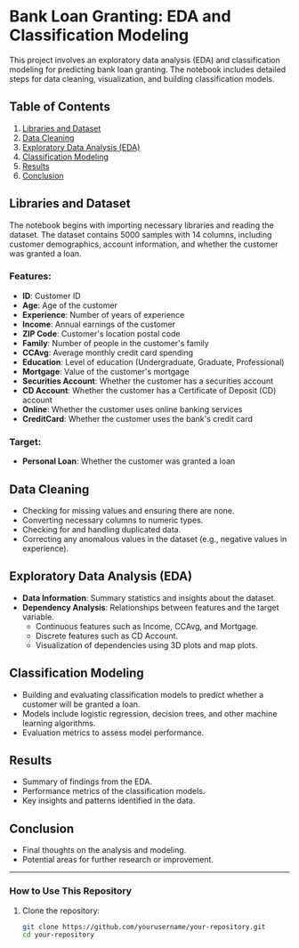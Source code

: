 # Bank Loan Granting: EDA and Classification Modeling

This project involves an exploratory data analysis (EDA) and classification modeling for predicting bank loan granting. The notebook includes detailed steps for data cleaning, visualization, and building classification models.

## Table of Contents
1. [Libraries and Dataset](#libraries-and-dataset)
2. [Data Cleaning](#data-cleaning)
3. [Exploratory Data Analysis (EDA)](#exploratory-data-analysis-eda)
4. [Classification Modeling](#classification-modeling)
5. [Results](#results)
6. [Conclusion](#conclusion)

## Libraries and Dataset
The notebook begins with importing necessary libraries and reading the dataset. The dataset contains 5000 samples with 14 columns, including customer demographics, account information, and whether the customer was granted a loan.

### Features:
- **ID**: Customer ID
- **Age**: Age of the customer
- **Experience**: Number of years of experience
- **Income**: Annual earnings of the customer
- **ZIP Code**: Customer's location postal code
- **Family**: Number of people in the customer's family
- **CCAvg**: Average monthly credit card spending
- **Education**: Level of education (Undergraduate, Graduate, Professional)
- **Mortgage**: Value of the customer's mortgage
- **Securities Account**: Whether the customer has a securities account
- **CD Account**: Whether the customer has a Certificate of Deposit (CD) account
- **Online**: Whether the customer uses online banking services
- **CreditCard**: Whether the customer uses the bank's credit card

### Target:
- **Personal Loan**: Whether the customer was granted a loan

## Data Cleaning
- Checking for missing values and ensuring there are none.
- Converting necessary columns to numeric types.
- Checking for and handling duplicated data.
- Correcting any anomalous values in the dataset (e.g., negative values in experience).

## Exploratory Data Analysis (EDA)
- **Data Information**: Summary statistics and insights about the dataset.
- **Dependency Analysis**: Relationships between features and the target variable.
    - Continuous features such as Income, CCAvg, and Mortgage.
    - Discrete features such as CD Account.
    - Visualization of dependencies using 3D plots and map plots.

## Classification Modeling
- Building and evaluating classification models to predict whether a customer will be granted a loan.
- Models include logistic regression, decision trees, and other machine learning algorithms.
- Evaluation metrics to assess model performance.

## Results
- Summary of findings from the EDA.
- Performance metrics of the classification models.
- Key insights and patterns identified in the data.

## Conclusion
- Final thoughts on the analysis and modeling.
- Potential areas for further research or improvement.

---

### How to Use This Repository
1. Clone the repository:
   ```bash
   git clone https://github.com/yourusername/your-repository.git
   cd your-repository
